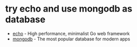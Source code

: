 # try echo and use mongodb as database
- [echo](https://echo.labstack.com/) - High performance, minimalist Go web framework
- [mongodb](https://www.mongodb.com/) - The most popular database for modern apps
